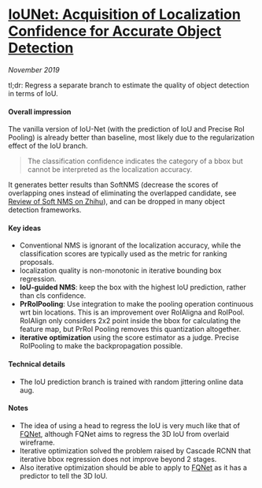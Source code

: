 # [IoUNet: Acquisition of 	Localization Confidence for Accurate Object Detection](https://arxiv.org/abs/1807.11590)

_November 2019_

tl;dr: Regress a separate branch to estimate the quality of object detection in terms of IoU. 

#### Overall impression
The vanilla version of IoU-Net (with the prediction of IoU and Precise RoI Pooling) is already better than baseline, most likely due to the regularization effect of the IoU branch. 

> The classification confidence indicates the category of a bbox but cannot be interpreted as the localization accuracy.

It generates better results than SoftNMS (decrease the scores of overlapping ones instead of eliminating the overlapped candidate, see [Review of Soft NMS on Zhihu](https://zhuanlan.zhihu.com/p/51654911)), and can be dropped in many object detection frameworks. 

#### Key ideas
- Conventional NMS is ignorant of the localization accuracy, while the classification scores are typically used as the metric for ranking proposals.
- localization quality is non-monotonic in iterative bounding box regression.
- **IoU-guided NMS**: keep the box with the highest IoU prediction, rather than cls confidence.
- **PrRoIPooling**: Use integration to make the pooling operation continuous wrt bin locations. This is an improvement over RoIAligna and RoIPool. RoIAlign only considers 2x2 point inside the bbox for calculating the feature map, but PrRoI Pooling removes this quantization altogether.
- **iterative optimization** using the score estimator as a judge. Precise RoIPooling to make the backpropagation possible. 


#### Technical details
- The IoU prediction branch is trained with random jittering online data aug.

#### Notes
- The idea of using a head to regress the IoU is very much like that of [FQNet](fqnet.md), although FQNet aims to regress the 3D IoU from overlaid wireframe. 
- Iterative optimization solved the problem raised by Cascade RCNN that iterative bbox regression does not improve beyond 2 stages. 
- Also iterative optimization should be able to apply to [FQNet](fqnet.md) as it has a predictor to tell the 3D IoU.
